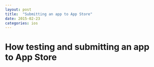 ```yaml
---
layout: post
title:  "Submitting an app to App Store"
date: 2015-02-23
categories: ios
---
```


# How testing and submitting an app to App Store 